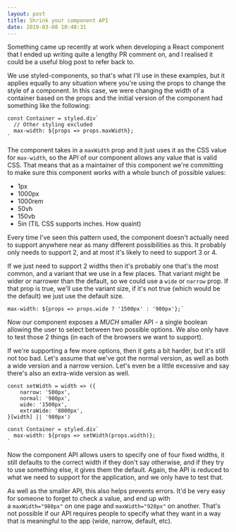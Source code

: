 ```yaml
---
layout: post
title: Shrink your component API
date: 2019-03-08 10:40:31
---
```


Something came up recently at work when developing a React component that I ended up writing quite a lengthy PR comment on, and I realised it could be a useful blog post to refer back to.

We use styled-components, so that's what I'll use in these examples, but it applies equally to any situation where you're using the props to change the style of a component. In this case, we were changing the width of a container based on the props and the initial version of the component had something like the following:

    const Container = styled.div`
      // Other styling excluded
      max-width: ${props => props.maxWidth};
    `

The component takes in a `maxWidth` prop and it just uses it as the CSS value for `max-width`, so the API of our component allows any value that is valid CSS. That means that as a maintainer of this component we're committing to make sure this component works with a whole bunch of possible values:

- 1px
- 1000px
- 1000rem
- 50vh
- 150vb
- 5in (TIL CSS supports inches. How quaint)

Every time I've seen this pattern used, the component doesn't actually need to support anywhere near as many different possibilities as this. It probably only needs to support 2, and at most it's likely to need to support 3 or 4.

If we just need to support 2 widths then it's probably one that's the most common, and a variant that we use in a few places. That variant might be wider or narrower than the default, so we could use a `wide` or `narrow` prop. If that prop is true, we'll use the variant size, if it's not true (which would be the default) we just use the default size.

    max-width: ${props => props.wide ? '1500px' : '980px'};`

Now our component exposes a *MUCH* smaller API - a single boolean allowing the user to select between two possible options. We also only have to test those 2 things (in each of the browsers we want to support).

If we're supporting a few more options, then it gets a bit harder, but it's still not too bad. Let's assume that we've got the normal version, as well as both a wide version and a narrow version. Let's even be a little excessive and say there's also an extra-wide version as well.

    const setWidth = width => ({
    	narrow: '500px',
    	normal: '980px',
    	wide: '1500px',
    	extraWide: '8000px',
    }[width] || '980px')
    
    const Container = styled.div`
      max-width: ${props => setWidth(props.width)};
    `

Now the component API allows users to specify one of four fixed widths, it still defaults to the correct width if they don't say otherwise, and if they try to use something else, it gives them the default. Again, the API is reduced to what we need to support for the application, and we only have to test that.

As well as the smaller API, this also helps prevents errors. It'd be very easy for someone to forget to check a value, and end up with a `maxWidth="980px"` on one page and `maxWidth="920px"` on another. That's not possible if our API requires people to specify what they want in a way that is meaningful to the app (wide, narrow, default, etc).
